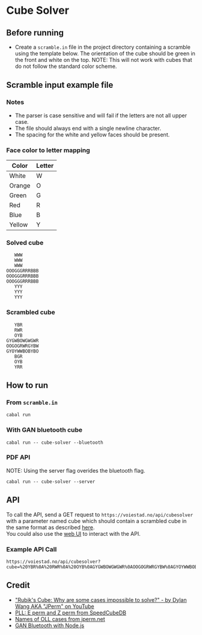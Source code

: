 # Cube Solver
## Before running
- Create a `scramble.in` file in the project directory containing a scramble using the template below. The orientation of the cube should be green in the front and white on the top. NOTE: This will not work with cubes that do not follow the standard color scheme.

## Scramble input example file
### Notes 
- The parser is case sensitive and will fail if the letters are not all upper case.
- The file should always end with a single newline character.
- The spacing for the white and yellow faces should be present.
### Face color to letter mapping
| Color   | Letter |
|---------|--------|
| White   | W      |
| Orange  | O      |
| Green   | G      |
| Red     | R      |
| Blue    | B      |
| Yellow  | Y      |
### Solved cube
```
   WWW
   WWW
   WWW
OOOGGGRRRBBB
OOOGGGRRRBBB
OOOGGGRRRBBB
   YYY
   YYY
   YYY

```
### Scrambled cube
```
   YBR
   RWR
   OYB
GYGWBOWGWGWR
OOGOGRWRGYBW
GYOYWWBOBYBO
   BGR
   OYB
   YRR

```

## How to run
### From `scramble.in`
```
cabal run
```
### With GAN bluetooth cube
```
cabal run -- cube-solver --bluetooth
```
### PDF API
NOTE: Using the server flag overides the bluetooth flag.
```
cabal run -- cube-solver --server
```
## API
To call the API, send a GET request to `https://voiestad.no/api/cubesolver` with a parameter named cube which should contain a scrambled cube in the same format as described [here](#scramble-input-example-file).<br>
You could also use the [web UI](https://voiestad.no/cube-solver) to interact with the API.
### Example API Call
```
https://voiestad.no/api/cubesolver?cube=%20YBR%0A%20RWR%0A%20OYB%0AGYGWBOWGWGWR%0AOOGOGRWRGYBW%0AGYOYWWBOBYBO%0A%20BGR%0A%20OYB%0A%20YRR%0A
```
## Credit
* ["Rubik's Cube: Why are some cases impossible to solve?" - by Dylan Wang AKA "JPerm" on YouTube](https://youtu.be/o-RxLzRe2YE?si=PNoy7rsajMeGU8o2)
* [PLL: E perm and Z perm from SpeedCubeDB](https://speedcubedb.com/a/3x3/PLL)
* [Names of OLL cases from jperm.net](https://jperm.net/algs/2look/oll)
* [GAN Bluetooth with Node.js](https://github.com/afedotov/gan-node-sample)
